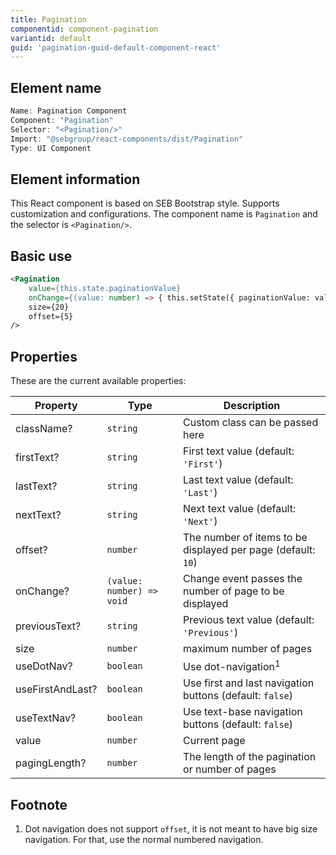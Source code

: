 ```yaml
---
title: Pagination
componentid: component-pagination
variantid: default
guid: 'pagination-guid-default-component-react'
---
```


## Element name
```javascript
Name: Pagination Component
Component: "Pagination"
Selector: "<Pagination/>"
Import: "@sebgroup/react-components/dist/Pagination"
Type: UI Component
```

## Element information 
This React component is based on SEB Bootstrap style. Supports customization and configurations. The component name is `Pagination` and the selector is `<Pagination/>`.

## Basic use
```html
<Pagination
    value={this.state.paginationValue}
    onChange={(value: number) => { this.setState({ paginationValue: value }) }}
    size={20}
    offset={5}
/>
```

## Properties
These are the current available properties:

| Property         | Type                      | Description                                              |
| ---------------- | ------------------------- | -------------------------------------------------------- |
| className?       | `string`                  | Custom class can be passed here                          |
| firstText?       | `string`                  | First text value (default: `'First'`)                    |
| lastText?        | `string`                  | Last text value (default: `'Last'`)                      |
| nextText?        | `string`                  | Next text value (default: `'Next'`)                      |
| offset?          | `number`                  | The number of items to be displayed per page (default: `10`)        |
| onChange?        | `(value: number) => void` | Change event passes the number of page to be displayed   |
| previousText?    | `string`                  | Previous text value (default: `'Previous'`)              |
| size             | `number`                  | maximum number of pages                                  |
| useDotNav?       | `boolean`                 | Use dot-navigation<sup>1</sup>                           |
| useFirstAndLast? | `boolean`                 | Use first and last navigation buttons (default: `false`) |
| useTextNav?      | `boolean`                 | Use text-base navigation buttons (default: `false`)      |
| value            | `number`                  | Current page                                             |
| pagingLength?    | `number`                  | The length of the pagination or number of pages          |

## Footnote
1. Dot navigation does not support `offset`, it is not meant to have big size navigation. For that, use the normal numbered navigation.
